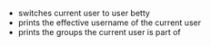 - switches current user to user betty
- prints the effective username of the current user
- prints the groups the current user is part of
